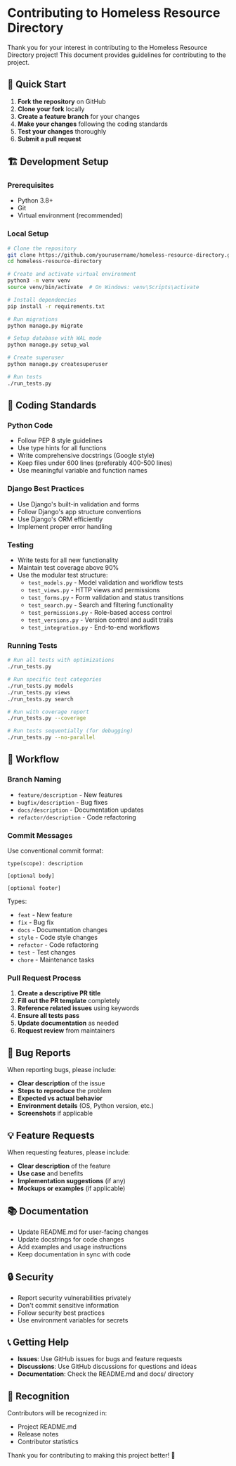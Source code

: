 # Contributing to Homeless Resource Directory

Thank you for your interest in contributing to the Homeless Resource Directory project! This document provides guidelines for contributing to the project.

## 🚀 Quick Start

1. **Fork the repository** on GitHub
2. **Clone your fork** locally
3. **Create a feature branch** for your changes
4. **Make your changes** following the coding standards
5. **Test your changes** thoroughly
6. **Submit a pull request**

## 🏗️ Development Setup

### Prerequisites
- Python 3.8+
- Git
- Virtual environment (recommended)

### Local Setup
```bash
# Clone the repository
git clone https://github.com/yourusername/homeless-resource-directory.git
cd homeless-resource-directory

# Create and activate virtual environment
python3 -m venv venv
source venv/bin/activate  # On Windows: venv\Scripts\activate

# Install dependencies
pip install -r requirements.txt

# Run migrations
python manage.py migrate

# Setup database with WAL mode
python manage.py setup_wal

# Create superuser
python manage.py createsuperuser

# Run tests
./run_tests.py
```

## 📝 Coding Standards

### Python Code
- Follow PEP 8 style guidelines
- Use type hints for all functions
- Write comprehensive docstrings (Google style)
- Keep files under 600 lines (preferably 400-500 lines)
- Use meaningful variable and function names

### Django Best Practices
- Use Django's built-in validation and forms
- Follow Django's app structure conventions
- Use Django's ORM efficiently
- Implement proper error handling

### Testing
- Write tests for all new functionality
- Maintain test coverage above 90%
- Use the modular test structure:
  - `test_models.py` - Model validation and workflow tests
  - `test_views.py` - HTTP views and permissions
  - `test_forms.py` - Form validation and status transitions
  - `test_search.py` - Search and filtering functionality
  - `test_permissions.py` - Role-based access control
  - `test_versions.py` - Version control and audit trails
  - `test_integration.py` - End-to-end workflows

### Running Tests
```bash
# Run all tests with optimizations
./run_tests.py

# Run specific test categories
./run_tests.py models
./run_tests.py views
./run_tests.py search

# Run with coverage report
./run_tests.py --coverage

# Run tests sequentially (for debugging)
./run_tests.py --no-parallel
```

## 🔄 Workflow

### Branch Naming
- `feature/description` - New features
- `bugfix/description` - Bug fixes
- `docs/description` - Documentation updates
- `refactor/description` - Code refactoring

### Commit Messages
Use conventional commit format:
```
type(scope): description

[optional body]

[optional footer]
```

Types:
- `feat` - New feature
- `fix` - Bug fix
- `docs` - Documentation changes
- `style` - Code style changes
- `refactor` - Code refactoring
- `test` - Test changes
- `chore` - Maintenance tasks

### Pull Request Process
1. **Create a descriptive PR title**
2. **Fill out the PR template** completely
3. **Reference related issues** using keywords
4. **Ensure all tests pass**
5. **Update documentation** as needed
6. **Request review** from maintainers

## 🐛 Bug Reports

When reporting bugs, please include:
- **Clear description** of the issue
- **Steps to reproduce** the problem
- **Expected vs actual behavior**
- **Environment details** (OS, Python version, etc.)
- **Screenshots** if applicable

## 💡 Feature Requests

When requesting features, please include:
- **Clear description** of the feature
- **Use case** and benefits
- **Implementation suggestions** (if any)
- **Mockups or examples** (if applicable)

## 📚 Documentation

- Update README.md for user-facing changes
- Update docstrings for code changes
- Add examples and usage instructions
- Keep documentation in sync with code

## 🔒 Security

- Report security vulnerabilities privately
- Don't commit sensitive information
- Follow security best practices
- Use environment variables for secrets

## 📞 Getting Help

- **Issues**: Use GitHub issues for bugs and feature requests
- **Discussions**: Use GitHub discussions for questions and ideas
- **Documentation**: Check the README.md and docs/ directory

## 🎉 Recognition

Contributors will be recognized in:
- Project README.md
- Release notes
- Contributor statistics

Thank you for contributing to making this project better! 🚀
